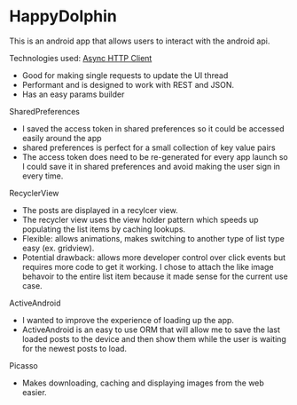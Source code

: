 # HappyDolphin

This is an android app that allows users to interact with the android api.

Technologies used:
[Async HTTP Client](http://loopj.com/android-async-http/)
  - Good for making single requests to update the UI thread
  - Performant and is designed to work with REST and JSON.
  - Has an easy params builder
  
 SharedPreferences
  - I saved the access token in shared preferences so it could be accessed easily around the app
  - shared preferences is perfect for a small collection of key value pairs
  - The access token does need to be re-generated for every app launch so I could save it in shared preferences and avoid making the user sign in every time.

RecyclerView
  - The posts are displayed in a recylcer view.
  - The recycler view uses the view holder pattern which speeds up populating the list items by caching lookups.
  - Flexible: allows animations, makes switching to another type of list type easy (ex. gridview).
  - Potential drawback: allows more developer control over click events but requires more code to get it working. I chose to attach the like image behavoir to the entire list item because it made sense for the current use case.
 
 ActiveAndroid
  - I wanted to improve the experience of loading up the app.
  - ActiveAndroid is an easy to use ORM that will allow me to save the last loaded posts to the device and then show them while the user is waiting for the newest posts to load.
  
  Picasso
   - Makes downloading, caching and displaying images from the web easier.
   
